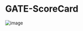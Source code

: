 # GATE-ScoreCard
![image](https://user-images.githubusercontent.com/32728058/175659897-c6ebf06f-b204-4f02-81a8-cfb47cdc80ee.png)
